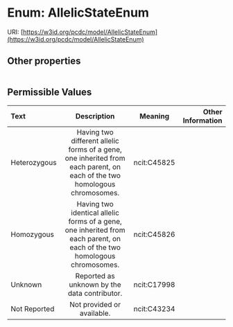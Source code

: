 
# Enum: AllelicStateEnum




URI: [https://w3id.org/pcdc/model/AllelicStateEnum](https://w3id.org/pcdc/model/AllelicStateEnum)


## Other properties

|  |  |  |
| --- | --- | --- |

## Permissible Values

| Text | Description | Meaning | Other Information |
| :--- | :---: | :---: | ---: |
| Heterozygous | Having two different allelic forms of a gene, one inherited from each parent, on each of the two homologous chromosomes. | ncit:C45825 |  |
| Homozygous | Having two identical allelic forms of a gene, one inherited from each parent, on each of the two homologous chromosomes. | ncit:C45826 |  |
| Unknown | Reported as unknown by the data contributor. | ncit:C17998 |  |
| Not Reported | Not provided or available. | ncit:C43234 |  |

